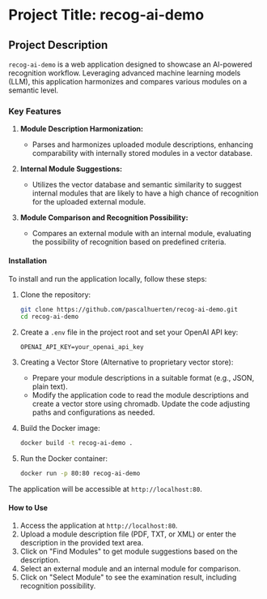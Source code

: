# Project Title: recog-ai-demo

## Project Description

`recog-ai-demo` is a web application designed to showcase an AI-powered recognition workflow. Leveraging advanced machine learning models (LLM), this application harmonizes and compares various modules on a semantic level.

### Key Features

1. **Module Description Harmonization:**
   - Parses and harmonizes uploaded module descriptions, enhancing comparability with internally stored modules in a vector database.

2. **Internal Module Suggestions:**
   - Utilizes the vector database and semantic similarity to suggest internal modules that are likely to have a high chance of recognition for the uploaded external module.

3. **Module Comparison and Recognition Possibility:**
   - Compares an external module with an internal module, evaluating the possibility of recognition based on predefined criteria.

#### Installation

To install and run the application locally, follow these steps:

1. Clone the repository:

   ```bash
   git clone https://github.com/pascalhuerten/recog-ai-demo.git
   cd recog-ai-demo
   ```

2. Create a `.env` file in the project root and set your OpenAI API key:

   ```plaintext
   OPENAI_API_KEY=your_openai_api_key
   ```

3. Creating a Vector Store (Alternative to proprietary vector store):

   - Prepare your module descriptions in a suitable format (e.g., JSON, plain text).
   - Modify the application code to read the module descriptions and create a vector store using chromadb. Update the code adjusting paths and configurations as needed.

4. Build the Docker image:

   ```bash
   docker build -t recog-ai-demo .
   ```

5. Run the Docker container:

   ```bash
   docker run -p 80:80 recog-ai-demo
   ```

The application will be accessible at `http://localhost:80`.

#### How to Use

1. Access the application at `http://localhost:80`.
2. Upload a module description file (PDF, TXT, or XML) or enter the description in the provided text area.
3. Click on "Find Modules" to get module suggestions based on the description.
4. Select an external module and an internal module for comparison.
5. Click on "Select Module" to see the examination result, including recognition possibility.
